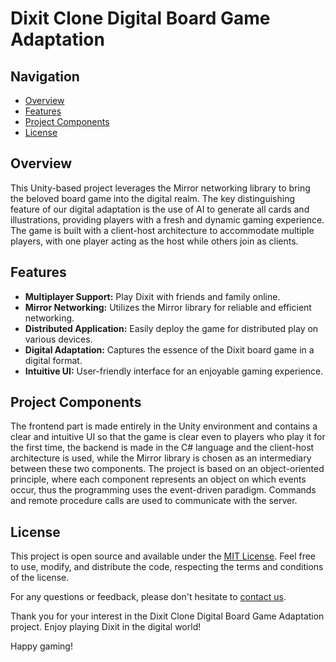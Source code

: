 # Dixit Clone Digital Board Game Adaptation

## Navigation

- [Overview](#overview)
- [Features](#features)
- [Project Components](#project-components)
- [License](#license)

## Overview

This Unity-based project leverages the Mirror networking library to bring the beloved board game into the
digital realm. The key distinguishing feature of our digital adaptation is the use of AI to generate all cards
and illustrations, providing players with a fresh and dynamic gaming experience. The game is built with a
client-host architecture to accommodate multiple players, with one player acting as the host while others
join as clients.


## Features

- **Multiplayer Support:** Play Dixit with friends and family online.
- **Mirror Networking:** Utilizes the Mirror library for reliable and efficient networking.
- **Distributed Application:** Easily deploy the game for distributed play on various devices.
- **Digital Adaptation:** Captures the essence of the Dixit board game in a digital format.
- **Intuitive UI:** User-friendly interface for an enjoyable gaming experience.



## Project Components

The frontend part is made entirely in the Unity environment and contains a clear and intuitive UI so that the game is clear even to players who play it for the first time, the backend is made in the C# language and the client-host architecture is used, while the Mirror library is chosen as an intermediary between these two components. The project is based on an object-oriented principle, where each component represents an object on which events occur, thus the programming uses the event-driven paradigm. Commands and remote procedure calls are used to communicate with the server.

## License

This project is open source and available under the [MIT License](LICENSE). Feel free to use, modify, and distribute the code, respecting the terms and conditions of the license.

For any questions or feedback, please don't hesitate to [contact us](mailto:zarko.m.babic@gmail.com).

Thank you for your interest in the Dixit Clone Digital Board Game Adaptation project. Enjoy playing Dixit in the digital world!

Happy gaming!
